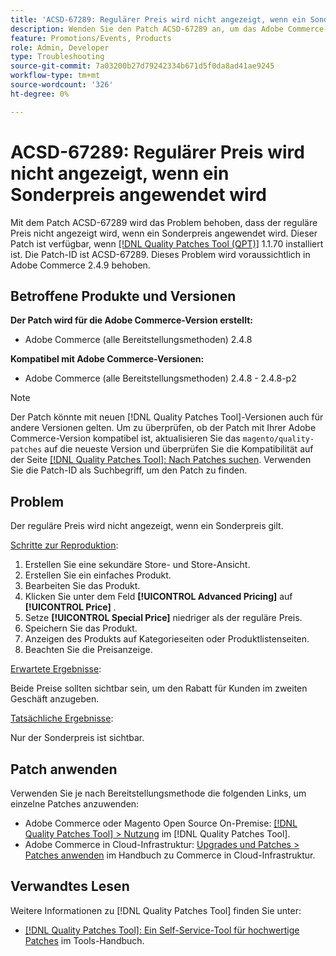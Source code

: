 ```yaml
---
title: 'ACSD-67289: Regulärer Preis wird nicht angezeigt, wenn ein Sonderpreis angewendet wird'
description: Wenden Sie den Patch ACSD-67289 an, um das Adobe Commerce-Problem zu beheben, bei dem der reguläre Preis nicht angezeigt wird, wenn ein Sonderpreis angewendet wird.
feature: Promotions/Events, Products
role: Admin, Developer
type: Troubleshooting
source-git-commit: 7a03200b27d79242334b671d5f0da8ad41ae9245
workflow-type: tm+mt
source-wordcount: '326'
ht-degree: 0%

---
```


# ACSD-67289: Regulärer Preis wird nicht angezeigt, wenn ein Sonderpreis angewendet wird

Mit dem Patch ACSD-67289 wird das Problem behoben, dass der reguläre Preis nicht angezeigt wird, wenn ein Sonderpreis angewendet wird. Dieser Patch ist verfügbar, wenn [[!DNL Quality Patches Tool (QPT)]](/help/tools/quality-patches-tool/quality-patches-tool-to-self-serve-quality-patches.md) 1.1.70 installiert ist. Die Patch-ID ist ACSD-67289. Dieses Problem wird voraussichtlich in Adobe Commerce 2.4.9 behoben.

## Betroffene Produkte und Versionen

**Der Patch wird für die Adobe Commerce-Version erstellt:**

* Adobe Commerce (alle Bereitstellungsmethoden) 2.4.8

**Kompatibel mit Adobe Commerce-Versionen:**

* Adobe Commerce (alle Bereitstellungsmethoden) 2.4.8 - 2.4.8-p2

>[!NOTE]
>
>Der Patch könnte mit neuen [!DNL Quality Patches Tool]-Versionen auch für andere Versionen gelten. Um zu überprüfen, ob der Patch mit Ihrer Adobe Commerce-Version kompatibel ist, aktualisieren Sie das `magento/quality-patches` auf die neueste Version und überprüfen Sie die Kompatibilität auf der Seite [[!DNL Quality Patches Tool]: Nach Patches suchen](https://experienceleague.adobe.com/tools/commerce-quality-patches/index.html). Verwenden Sie die Patch-ID als Suchbegriff, um den Patch zu finden.

## Problem

Der reguläre Preis wird nicht angezeigt, wenn ein Sonderpreis gilt.

<u>Schritte zur Reproduktion</u>:

1. Erstellen Sie eine sekundäre Store- und Store-Ansicht.
1. Erstellen Sie ein einfaches Produkt.
1. Bearbeiten Sie das Produkt.
1. Klicken Sie unter dem Feld **[!UICONTROL Advanced Pricing]** auf **[!UICONTROL Price]** .
1. Setze **[!UICONTROL Special Price]** niedriger als der reguläre Preis.
1. Speichern Sie das Produkt.
1. Anzeigen des Produkts auf Kategorieseiten oder Produktlistenseiten.
1. Beachten Sie die Preisanzeige.

<u>Erwartete Ergebnisse</u>:

Beide Preise sollten sichtbar sein, um den Rabatt für Kunden im zweiten Geschäft anzugeben.

<u>Tatsächliche Ergebnisse</u>:

Nur der Sonderpreis ist sichtbar.

## Patch anwenden

Verwenden Sie je nach Bereitstellungsmethode die folgenden Links, um einzelne Patches anzuwenden:

* Adobe Commerce oder Magento Open Source On-Premise: [[!DNL Quality Patches Tool] > Nutzung](/help/tools/quality-patches-tool/usage.md) im [!DNL Quality Patches Tool].
* Adobe Commerce in Cloud-Infrastruktur: [Upgrades und Patches > Patches anwenden](https://experienceleague.adobe.com/docs/commerce-cloud-service/user-guide/develop/upgrade/apply-patches.html) im Handbuch zu Commerce in Cloud-Infrastruktur.

## Verwandtes Lesen

Weitere Informationen zu [!DNL Quality Patches Tool] finden Sie unter:

* [[!DNL Quality Patches Tool]: Ein Self-Service-Tool für hochwertige Patches](/help/tools/quality-patches-tool/quality-patches-tool-to-self-serve-quality-patches.md) im Tools-Handbuch.
